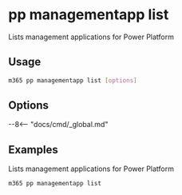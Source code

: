 # pp managementapp list

Lists management applications for Power Platform

## Usage

```sh
m365 pp managementapp list [options]
```

## Options

--8<-- "docs/cmd/_global.md"

## Examples

Lists management applications for Power Platform

```sh
m365 pp managementapp list
```
